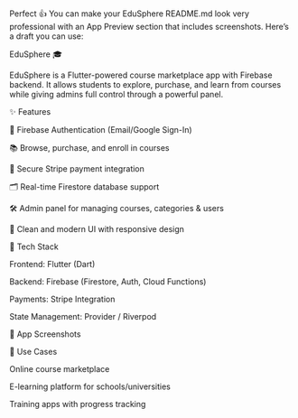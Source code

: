 Perfect 👍 You can make your EduSphere README.md look very professional with an App Preview section that includes screenshots. Here’s a draft you can use:

EduSphere 🎓

EduSphere is a Flutter-powered course marketplace app with Firebase backend. It allows students to explore, purchase, and learn from courses while giving admins full control through a powerful panel.

✨ Features

🔐 Firebase Authentication (Email/Google Sign-In)

📚 Browse, purchase, and enroll in courses

🛒 Secure Stripe payment integration

🗂️ Real-time Firestore database support

🛠️ Admin panel for managing courses, categories & users

🎨 Clean and modern UI with responsive design

🚀 Tech Stack

Frontend: Flutter (Dart)

Backend: Firebase (Firestore, Auth, Cloud Functions)

Payments: Stripe Integration

State Management: Provider / Riverpod

📱 App Screenshots

📌 Use Cases

Online course marketplace

E-learning platform for schools/universities

Training apps with progress tracking

